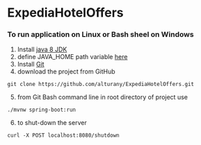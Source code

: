 # ExpediaHotelOffers

### To run application on Linux or Bash sheel on Windows
1. Install [java 8 JDK](http://www.oracle.com/technetwork/java/javase/downloads/jdk8-downloads-2133151.html)
1. define JAVA_HOME path variable [here](https://docs.oracle.com/cd/E19182-01/820-7851/inst_cli_jdk_javahome_t/)
1. Install [Git](https://git-scm.com/book/en/v2/Getting-Started-Installing-Git)
1. download the project from GitHub 
```
git clone https://github.com/alturany/ExpediaHotelOffers.git
```
5. from Git Bash command line in root directory of project use 
```
./mvnw spring-boot:run
``` 
6. to shut-down the server 
```
curl -X POST localhost:8080/shutdown
```
